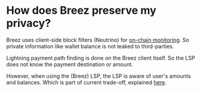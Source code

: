 # How does Breez preserve my privacy?

Breez uses client-side block filters (Neutrino) for [on-chain monitoring](Introducing-Breez.md#on-chain-monitoring).
So private information like wallet balance is not leaked to third-parties.

Lightning payment path finding is done on the Breez client itself.
So the LSP does not know the payment destination or amount.

However, when using the (Breez) LSP, the LSP is aware of user's amounts and balances.
Which is part of current trade-off, explained [here](https://medium.com/breez-technology/the-only-thing-better-than-minimal-trust-is-none-at-all-34456f650332).
